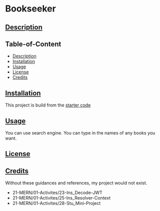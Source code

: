 # Bookseeker
## [Description](#table-of-content)

## Table-of-Content
* [Description](#description)
* [Installation](#installation)
* [Usage](#usage)
* [License](#license)
* [Credits](#credits)

## [Installation](#table-of-content)
This project is build from the [starter code](https://github.com/coding-boot-camp/solid-broccoli)



## [Usage](#table-of-content)
You can use search engine. You can type in the names of any books you want. 

## [License](#table-of-content)


## [Credits](#table-of-content)
Without these guidances and references, my project would not exist.

* 21-MERN/01-Activites/23-Ins_Decode-JWT
* 21-MERN/01-Activites/25-Ins_Resolver-Context
* 21-MERN/01-Activites/28-Stu_Mini-Project



